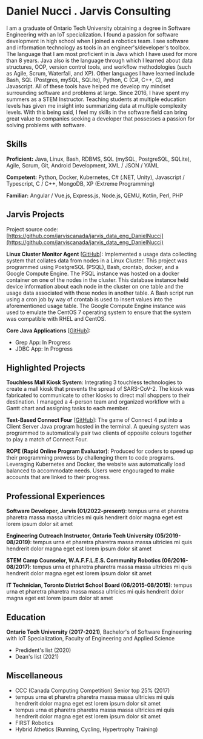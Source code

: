 # Daniel Nucci . Jarvis Consulting

I am a graduate of Ontario Tech University obtaining a degree in Software Engineering with an IoT specialization. I found a passion for software development in high school when I joined a robotics team. I see software and information technology as tools in an engineer's/developer's toolbox. The language that I am most proficient in is Java which I have used for more than 8 years. Java also is the language through which I learned about data structures, OOP, version control tools, and workflow methodologies (such as Agile, Scrum, Waterfall, and XP). Other languages I have learned include Bash, SQL (Postgres, mySQL, SQLite), Python, C (C#, C++, C), and Javascript. All of these tools have helped me develop my mindset surrounding software and problems at large. Since 2016, I have spent my summers as a STEM Instructor. Teaching students at multiple education levels has given me insight into summarizing data at multiple complexity levels. With this being said, I feel my skills in the software field can bring great value to companies seeking a developer that possesses a passion for solving problems with software.

## Skills

**Proficient:** Java, Linux, Bash, RDBMS, SQL (mySQL, PostgreSQL, SQLite), Agile, Scrum, Git, Android Development, XML / JSON / YAML

**Competent:** Python, Docker, Kubernetes, C# (.NET, Unity), Javascript / Typescript, C / C++, MongoDB, XP (Extreme Programming)

**Familiar:** Angular / Vue.js, Express.js, Node.js, QEMU, Kotlin, Perl, PHP

## Jarvis Projects

Project source code: [https://github.com/jarviscanada/jarvis_data_eng_DanielNucci](https://github.com/jarviscanada/jarvis_data_eng_DanielNucci)


**Linux Cluster Monitor Agent** [[GitHub](https://github.com/jarviscanada/jarvis_data_eng_DanielNucci/tree/master/linux_sql)]: Implemented a usage data collecting system that collates data from nodes in a Linux Cluster. This project was programmed using PostgreSQL (PSQL), Bash, crontab, docker, and a Google Compute Engine. The PSQL instance was hosted on a docker container on one of the nodes in the cluster. This database instance held device information about each node in the cluster on one table and the usage data associated with those nodes in another table. A Bash script run using a cron job by way of crontab is used to insert values into the aforementioned usage table. The Google Compute Engine instance was used to emulate the CentOS 7 operating system to ensure that the system was compatible with RHEL and CentOS.

**Core Java Applications** [[GitHub](https://github.com/jarviscanada/jarvis_data_eng_DanielNucci/tree/master/core_java)]:
      
  - Grep App: In Progress
  - JDBC App: In Progress


## Highlighted Projects
**Touchless Mall Kiosk System**: Integrating 3 touchless technologies to create a mall kiosk that prevents the spread of SARS-CoV-2. The kiosk was fabricated to communicate to other kiosks to direct mall shoppers to their destination. I managed a 4-person team and organized workflow with a Gantt chart and assigning tasks to each member.

**Text-Based Connect Four** [[GitHub](https://github.com/djnucci/ConnectFourClientServer)]: The game of Connect 4 put into a Client Server Java program hosted in the terminal. A queuing system was programmed to automatically pair two clients of opposite colours together to play a match of Connect Four.

**ROPE (Rapid Online Program Evaluator)**: Produced for coders to speed up their programming prowess by challenging them to code programs. Leveraging Kubernetes and Docker, the website was automatically load balanced to accommodate needs. Users were engouraged to make accounts that are linked to their progress.


## Professional Experiences

**Software Developer, Jarvis (01/2022-present)**: tempus urna et pharetra pharetra massa massa ultricies mi quis hendrerit dolor magna eget est lorem ipsum dolor sit amet

**Engineering Outreach Instructor, Ontario Tech University (05/2019-08/2019)**: tempus urna et pharetra pharetra massa massa ultricies mi quis hendrerit dolor magna eget est lorem ipsum dolor sit amet

**STEM Camp Counselor, W.A.F.F.L.E.S. Community Robotics (06/2016-08/2017)**: tempus urna et pharetra pharetra massa massa ultricies mi quis hendrerit dolor magna eget est lorem ipsum dolor sit amet

**IT Technician, Toronto District School Board (06/2015-08/2015)**: tempus urna et pharetra pharetra massa massa ultricies mi quis hendrerit dolor magna eget est lorem ipsum dolor sit amet


## Education
**Ontario Tech University (2017-2021)**, Bachelor's of Software Engineering with IoT Specialization, Faculty of Engineering and Applied Science
- Predident's list (2020)
- Dean's list (2021)


## Miscellaneous
- CCC (Canada Computing Competition) Senior top 25% (2017)
- tempus urna et pharetra pharetra massa massa ultricies mi quis hendrerit dolor magna eget est lorem ipsum dolor sit amet
- tempus urna et pharetra pharetra massa massa ultricies mi quis hendrerit dolor magna eget est lorem ipsum dolor sit amet
- FIRST Robotics
- Hybrid Athetics (Running, Cycling, Hypertrophy Training)